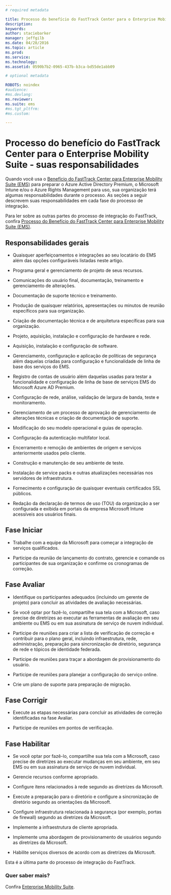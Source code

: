 ```yaml
---
# required metadata

title: Processo do benefício do FastTrack Center para o Enterprise Mobility Suite - suas responsabilidades
description:
keywords:
author: staciebarker
manager: jeffgilb
ms.date: 04/28/2016
ms.topic: article
ms.prod:
ms.service:
ms.technology:
ms.assetid: 0590b7b2-0965-437b-b3ca-bd55de1abb09

# optional metadata

ROBOTS: noindex
#audience:
#ms.devlang:
ms.reviewer: 
ms.suite: ems
#ms.tgt_pltfrm:
#ms.custom:

---
```


# Processo do benefício do FastTrack Center para o Enterprise Mobility Suite - suas responsabilidades

Quando você usa o [Benefício do FastTrack Center para Enterprise Mobility Suite (EMS)](fasttrack-center-benefit-for-enterprise-mobility-suite-ems.md) para preparar o Azure Active Directory Premium, o Microsoft Intune e/ou o Azure Rights Management para uso, sua organização terá algumas responsabilidades durante o processo. As seções a seguir descrevem suas responsabilidades em cada fase do processo de integração.

Para ler sobre as outras partes do processo de integração do FastTrack, confira [Processo do Benefício do FastTrack Center para Enterprise Mobility Suite (EMS)](fasttrack-center-benefit-process-for-enterprise-mobility-suite-ems.md).

## Responsabilidades gerais

-   Quaisquer aperfeiçoamentos e integrações ao seu locatário do EMS além das opções configuráveis listadas neste artigo.

-   Programa geral e gerenciamento de projeto de seus recursos.

-   Comunicações do usuário final, documentação, treinamento e gerenciamento de alterações.

-   Documentação de suporte técnico e treinamento.

-   Produção de quaisquer relatórios, apresentações ou minutos de reunião específicos para sua organização.

-   Criação de documentação técnica e de arquitetura específicas para sua organização.

-   Projeto, aquisição, instalação e configuração de hardware e rede.

-   Aquisição, instalação e configuração de software.

-   Gerenciamento, configuração e aplicação de políticas de segurança além daquelas criadas para configuração e funcionalidade de linha de base dos serviços do EMS.

-   Registro de contas de usuário além daquelas usadas para testar a funcionalidade e configuração de linha de base de serviços EMS do Microsoft Azure AD Premium.

-   Configuração de rede, análise, validação de largura de banda, teste e monitoramento.

-   Gerenciamento de um processo de aprovação de gerenciamento de alterações técnicas e criação de documentação de suporte.

-   Modificação do seu modelo operacional e guias de operação.

-   Configuração da autenticação multifator local.

-   Encerramento e remoção de ambientes de origem e serviços anteriormente usados pelo cliente.

-   Construção e manutenção de seu ambiente de teste.

-   Instalação de service packs e outras atualizações necessárias nos servidores de infraestrutura.

-   Fornecimento e configuração de quaisquer eventuais certificados SSL públicos.

-   Redação da declaração de termos de uso (TOU) da organização a ser configurada e exibida em portais da empresa Microsoft Intune acessíveis aos usuários finais.

## Fase Iniciar

-   Trabalhe com a equipe da Microsoft para começar a integração de serviços qualificados.

-   Participe da reunião de lançamento do contrato, gerencie e comande os participantes de sua organização e confirme os cronogramas de correção.

## Fase Avaliar

-   Identifique os participantes adequados (incluindo um gerente de projeto) para concluir as atividades de avaliação necessárias.

-   Se você optar por fazê-lo, compartilhe sua tela com a Microsoft, caso precise de diretrizes ao executar as ferramentas de avaliação em seu ambiente ou EMS ou em sua assinatura de serviço de nuvem individual.

-   Participe de reuniões para criar a lista de verificação de correção e contribuir para o plano geral, incluindo infraestrutura, rede, administração, preparação para sincronização de diretório, segurança de rede e tópicos de identidade federada.

-   Participe de reuniões para traçar a abordagem de provisionamento do usuário.

-   Participe de reuniões para planejar a configuração do serviço online.

-   Crie um plano de suporte para preparação de migração.

## Fase Corrigir

-   Execute as etapas necessárias para concluir as atividades de correção identificadas na fase Avaliar.

-   Participe de reuniões em pontos de verificação.

## Fase Habilitar

-   Se você optar por fazê-lo, compartilhe sua tela com a Microsoft, caso precise de diretrizes ao executar mudanças em seu ambiente, em seu EMS ou em sua assinatura de serviço de nuvem individual.

-   Gerencie recursos conforme apropriado.

-   Configure itens relacionados à rede segundo as diretrizes da Microsoft.

-   Execute a preparação para o diretório e configure a sincronização de diretório segundo as orientações da Microsoft.

-   Configure infraestrutura relacionada à segurança (por exemplo, portas de firewall) segundo as diretrizes da Microsoft.

-   Implemente a infraestrutura de cliente apropriada.

-   Implemente uma abordagem de provisionamento de usuários segundo as diretrizes da Microsoft.

-   Habilite serviços diversos de acordo com as diretrizes da Microsoft.

Esta é a última parte do processo de integração do FastTrack.

### Quer saber mais?
Confira [Enterprise Mobility Suite](https://www.microsoft.com/en-us/server-cloud/enterprise-mobility/overview.aspx).



<!--HONumber=Jun16_HO1-->


